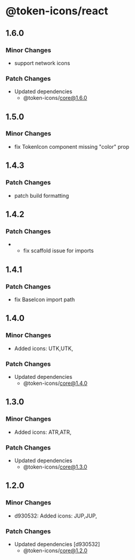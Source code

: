 # @token-icons/react

## 1.6.0

### Minor Changes

- support network icons

### Patch Changes

- Updated dependencies
  - @token-icons/core@1.6.0

## 1.5.0

### Minor Changes

- fix TokenIcon component missing "color" prop

## 1.4.3

### Patch Changes

- patch build formatting

## 1.4.2

### Patch Changes

- - fix scaffold issue for imports

## 1.4.1

### Patch Changes

- fix BaseIcon import path

## 1.4.0

### Minor Changes

- Added icons: UTK,UTK,

### Patch Changes

- Updated dependencies
  - @token-icons/core@1.4.0

## 1.3.0

### Minor Changes

- Added icons: ATR,ATR,

### Patch Changes

- Updated dependencies
  - @token-icons/core@1.3.0

## 1.2.0

### Minor Changes

- d930532: Added icons: JUP,JUP,

### Patch Changes

- Updated dependencies [d930532]
  - @token-icons/core@1.2.0
